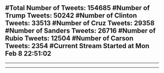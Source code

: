 #Total Number of Tweets: 154685 
#Number of Trump Tweets: 50242
#Number of Clinton Tweets: 33513
#Number of Cruz Tweets: 29358
#Number of Sanders Tweets: 26716
#Number of Rubio Tweets: 12504
#Number of Carson Tweets: 2354
#Current Stream Started at Mon Feb  8 22:51:02
---
---
---
